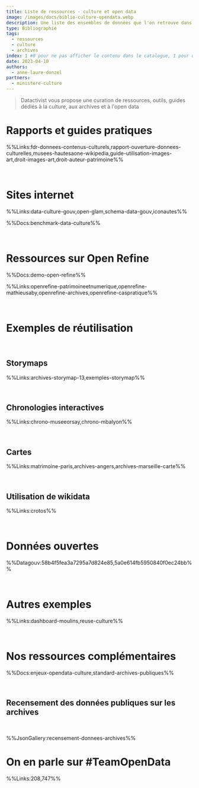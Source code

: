 ```yaml
---
title: Liste de ressources - culture et open data
image: /images/docs/biblio-culture-opendata.webp
description: Une liste des ensembles de données que l'on retrouve dans les collectivités territoriales, par thématique, avec leur niveau de standardisation
type: Bibliographie
tags:
  - ressources
  - culture
  - archives
index: 1 #0 pour ne pas afficher le contenu dans le catalogue, 1 pour qu'il s'affiche dans le catalogue
date: 2023-04-10
authors:
  - anne-laure-donzel
partners:
  - ministere-culture
--- 
```


> Datactivist vous propose une curation de ressources, outils, guides dédiés à la culture, aux archives et à l'open data

# Rapports et guides pratiques

%%Links:fdr-donnees-contenus-culturels,rapport-ouverture-donnees-culturelles,musees-hautesaone-wikipedia,guide-utilisation-images-art,droit-images-art,droit-auteur-patrimoine%%

</br>

# Sites internet

%%Links:data-culture-gouv,open-glam,schema-data-gouv,iconautes%%

%%Docs:benchmark-data-culture%%

</br>

# Ressources sur Open Refine

%%Docs:demo-open-refine%%

%%Links:openrefine-patrimoineetnumerique,openrefine-mathieusaby,openrefine-archives,openrefine-caspratique%%

</br>

# Exemples de réutilisation

</br>

## Storymaps

%%Links:archives-storymap-13,exemples-storymap%%

</br>

## Chronologies interactives

%%Links:chrono-museeorsay,chrono-mbalyon%%

</br>

## Cartes

%%Links:matrimoine-paris,archives-angers,archives-marseille-carte%%

</br>

## Utilisation de wikidata

%%Links:crotos%%

</br>

# Données ouvertes

%%Datagouv:58b4f5fea3a7295a7d824e85,5a0e614fb5950840f0ec24bb%%

</br>

# Autres exemples

%%Links:dashboard-moulins,reuse-culture%%

</br>

# Nos ressources complémentaires

%%Docs:enjeux-opendata-culture,standard-archives-publiques%%

</br>

## Recensement des données publiques sur les archives

</br>

%%JsonGallery:recensement-donnees-archives%%

# On en parle sur #TeamOpenData

%%Links:208,747%%